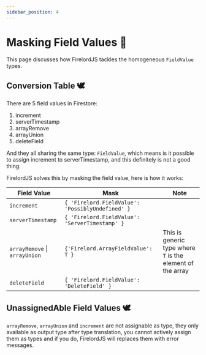```yaml
---
sidebar_position: 4
---
```


# Masking Field Values 🦋

This page discusses how FirelordJS tackles the homogeneous `FieldValue` types.

## Conversion Table 🕊️

There are 5 field values in Firestore:

1. increment
2. serverTimestamp
3. arrayRemove
4. arrayUnion
5. deleteField

And they all sharing the same type: `FieldValue`, which means is it possible to assign increment to serverTimestamp, and this definitely is not a good thing.

FirelordJS solves this by masking the field value, here is how it works:

| Field Value                   | Mask                                             | Note                                                       |
| ----------------------------- | ------------------------------------------------ | ---------------------------------------------------------- |
| `increment`                   | `{ 'Firelord.FieldValue': 'PossiblyUndefined' }` |                                                            |
| `serverTimestamp`             | `{ 'Firelord.FieldValue': 'ServerTimestamp' }`   |                                                            |
| `arrayRemove` \| `arrayUnion` | `{'Firelord.ArrayFieldValue': T }`               | This is generic type where `T` is the element of the array |
| `deleteField`                 | `{ 'Firelord.FieldValue': 'DeleteField' }`       |                                                            |

## UnassignedAble Field Values 🕊️

`arrayRemove`, `arrayUnion` and `increment` are not assignable as type, they only available as output type after type translation, you cannot actively assign them as types and if you do, FirelordJS will replaces them with error messages.
